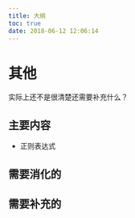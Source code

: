 ```yaml
---
title: 大纲
toc: true
date: 2018-06-12 12:06:14
---
```

# 其他

实际上还不是很清楚还需要补充什么？

## 主要内容

- 正则表达式



## 需要消化的



## 需要补充的
